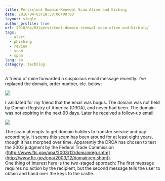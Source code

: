 ```yaml
---
title: Persistent Domain-Renewal Scam Alive and Kicking
date: 2010-04-03T18:38:00+00:00
layout: single
author_profile: true
url: 2010/04/03/persistent-domain-renewal-scam-alive-and-kicking/
tags:
  - alert
  - phishing
  - review
  - scam
  - spam
lang: en
category: techblog
---
```

A friend of mine forwarded a suspicious email message recently. I’ve replaced the domain, order number, etc. below:

[![](http://3.bp.blogspot.com/_vaUVXcmC3OI/S7eDuKtdJHI/AAAAAAAABd0/vccSfqkBTDM/s400/s1.JPG)](http://3.bp.blogspot.com/_vaUVXcmC3OI/S7eDuKtdJHI/AAAAAAAABd0/vccSfqkBTDM/s1600-h/s1.JPG)

I validated for my friend that the email was bogus. The domain was not held by Domain Registry of America (DROA), and never had been. The domain was not expiring in the next 90 days. Later he received a follow-up email:

[![](http://4.bp.blogspot.com/_vaUVXcmC3OI/S7eDwLSXAnI/AAAAAAAABd4/kHcJGKSDLyY/s400/s2.JPG)](http://4.bp.blogspot.com/_vaUVXcmC3OI/S7eDwLSXAnI/AAAAAAAABd4/kHcJGKSDLyY/s1600-h/s2.JPG)

The scam attempts to get domain holders to transfer service and pay accordingly. It seems this scam has been around for at least eight years, though it has morphed over time. Apparently the DROA has chosen to test the 2003 judgment by the Federal Trade Commission ([http://www.ftc.gov/opa/2003/12/domainreg.shtm](http://www.ftc.gov/opa/2003/12/domainreg.shtm)).  
One thing of interest here is the two-staged approach: The first message requires no action by the recipient, but the second message tells the user to obtain and hand over the keys to the castle.
